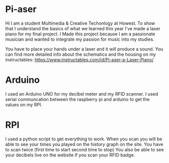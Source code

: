 # Pi-aser
Hi I am a student Multimedia & Creative Techonlogy at Howest. To show that I understand the basics of what we learned this year I've made a laser piano for my final project.
I Made this project because I am a passionate musician and wanted to integrate my passion for music into my studies.

You have to place your hands under a laser and it will produce a sound. You can find more detailed info about the schematics and the housing on my instructables: https://www.instructables.com/id/Pi-aser-a-Laser-Piano/

# Arduino
I used an Arduino UNO for my decibel meter and my RFID scanner. I used serial communcation between the raspberry pi and arduino to get the values on my RPI.

# RPI
I used a python script to get everything to work.
When you scan you will be able to see your times you played on the history graph on the site. You have to scan twice (first time to start second time to stop) You also be able to see your decibels live on the website if you scan your RFID badge.
